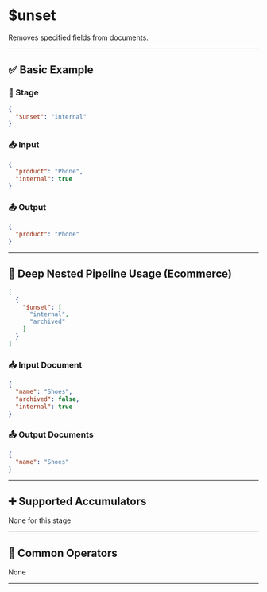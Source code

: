 # $unset

Removes specified fields from documents.

---

## ✅ Basic Example

### 📌 Stage

```json
{
  "$unset": "internal"
}
```

### 📥 Input

```json
{
  "product": "Phone",
  "internal": true
}
```

### 📤 Output

```json
{
  "product": "Phone"
}
```

---

## 🧱 Deep Nested Pipeline Usage (Ecommerce)

```json
[
  {
    "$unset": [
      "internal",
      "archived"
    ]
  }
]
```

### 📥 Input Document

```json
{
  "name": "Shoes",
  "archived": false,
  "internal": true
}
```

### 📤 Output Documents

```json
{
  "name": "Shoes"
}
```

---

## ➕ Supported Accumulators

None for this stage

---

## 🔧 Common Operators

None

---
